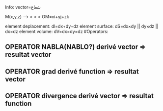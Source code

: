 Info:
vector=شعاع

M(x,y,z)
-->     >   >   >
OM=xi+yj+zk

element deplacement:
dl=dx+dy+dz
element surface:
dS=dx×dy || dy×dz || dx×dz
element volume:
dV=dx×dy×dz
#Operators:

OPERATOR NABLA(NABLO?)
derivé vector => resultat vector
--------------------
OPERATOR grad
derivé function => resultat vector
--------------------
OPERATOR divergence
derivé vector => resultat function
--------------------
